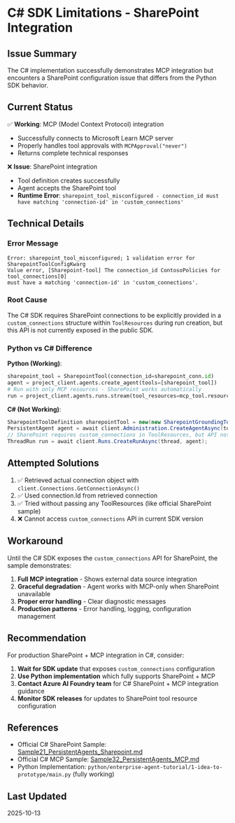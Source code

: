 # C# SDK Limitations - SharePoint Integration

## Issue Summary

The C# implementation successfully demonstrates MCP integration but encounters a SharePoint configuration issue that differs from the Python SDK behavior.

## Current Status

✅ **Working**: MCP (Model Context Protocol) integration
- Successfully connects to Microsoft Learn MCP server
- Properly handles tool approvals with `MCPApproval("never")`
- Returns complete technical responses

❌ **Issue**: SharePoint integration
- Tool definition creates successfully
- Agent accepts the SharePoint tool
- **Runtime Error**: `sharepoint_tool_misconfigured - connection_id must have matching 'connection-id' in 'custom_connections'`

## Technical Details

### Error Message
```
Error: sharepoint_tool_misconfigured; 1 validation error for SharepointToolConfigKwarg
Value error, [Sharepoint-tool] The connection_id ContosoPolicies for tool_connections[0] 
must have a matching 'connection-id' in 'custom_connections'.
```

### Root Cause

The C# SDK requires SharePoint connections to be explicitly provided in a `custom_connections` structure within `ToolResources` during run creation, but this API is not currently exposed in the public SDK.

### Python vs C# Difference

**Python (Working)**:
```python
sharepoint_tool = SharepointTool(connection_id=sharepoint_conn.id)
agent = project_client.agents.create_agent(tools=[sharepoint_tool])
# Run with only MCP resources - SharePoint works automatically
run = project_client.agents.runs.stream(tool_resources=mcp_tool.resources)
```

**C# (Not Working)**:
```csharp
SharepointToolDefinition sharepointTool = new(new SharepointGroundingToolParameters(connectionId));
PersistentAgent agent = await client.Administration.CreateAgentAsync(tools: [sharepointTool]);
// SharePoint requires custom_connections in ToolResources, but API not available
ThreadRun run = await client.Runs.CreateRunAsync(thread, agent);
```

## Attempted Solutions

1. ✅ Retrieved actual connection object with `client.Connections.GetConnectionAsync()`
2. ✅ Used connection.Id from retrieved connection
3. ✅ Tried without passing any ToolResources (like official SharePoint sample)
4. ❌ Cannot access `custom_connections` API in current SDK version

## Workaround

Until the C# SDK exposes the `custom_connections` API for SharePoint, the sample demonstrates:

1. **Full MCP integration** - Shows external data source integration
2. **Graceful degradation** - Agent works with MCP-only when SharePoint unavailable
3. **Proper error handling** - Clear diagnostic messages
4. **Production patterns** - Error handling, logging, configuration management

## Recommendation

For production SharePoint + MCP integration in C#, consider:

1. **Wait for SDK update** that exposes `custom_connections` configuration
2. **Use Python implementation** which fully supports SharePoint + MCP
3. **Contact Azure AI Foundry team** for C# SharePoint + MCP integration guidance
4. **Monitor SDK releases** for updates to SharePoint tool resource configuration

## References

- Official C# SharePoint Sample: [Sample21_PersistentAgents_Sharepoint.md](https://github.com/Azure/azure-sdk-for-net/blob/main/sdk/ai/Azure.AI.Agents.Persistent/samples/Sample21_PersistentAgents_Sharepoint.md)
- Official C# MCP Sample: [Sample32_PersistentAgents_MCP.md](https://github.com/Azure/azure-sdk-for-net/blob/main/sdk/ai/Azure.AI.Agents.Persistent/samples/Sample32_PersistentAgents_MCP.md)
- Python Implementation: `python/enterprise-agent-tutorial/1-idea-to-prototype/main.py` (fully working)

## Last Updated
2025-10-13
